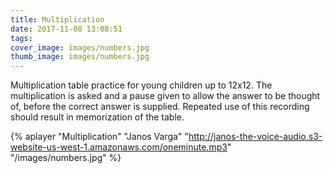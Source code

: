 ```yaml
---
title: Multiplication
date: 2017-11-08 13:08:51
tags:
cover_image: images/numbers.jpg
thumb_image: images/numbers.jpg
---
```


Multiplication table practice for young children up to 12x12. The multiplication is asked and a pause given to allow the answer to be thought of, before the correct answer is supplied. Repeated use of this recording should result in memorization of the table. 

{% aplayer "Multiplication" "Janos Varga" "http://janos-the-voice-audio.s3-website-us-west-1.amazonaws.com/oneminute.mp3" "/images/numbers.jpg"  %}
